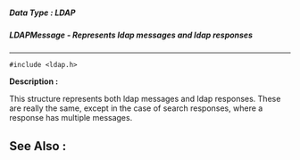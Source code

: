 ##### Data Type : LDAP
##### LDAPMessage - Represents ldap messages and ldap responses
---
```
#include <ldap.h>
```
**Description :**

This structure represents both ldap messages and ldap responses. These are 
really the same, except in the case of search responses, where a response has 
multiple messages.

**See Also :**
---
